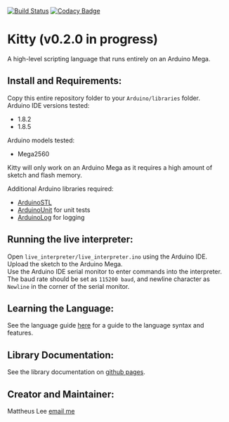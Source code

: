 [![Build Status](https://travis-ci.org/mattheuslee/KittyInterpreter.svg?branch=master)](https://travis-ci.org/mattheuslee/KittyInterpreter)
[![Codacy Badge](https://api.codacy.com/project/badge/Grade/f23a880e869647f89641f2d6a9e4a9ef)](https://www.codacy.com/app/mattheus.lee/KittyInterpreter?utm_source=github.com&amp;utm_medium=referral&amp;utm_content=mattheuslee/KittyInterpreter&amp;utm_campaign=Badge_Grade)
# Kitty (v0.2.0 in progress)
A high-level scripting language that runs entirely on an Arduino Mega.

## Install and Requirements:
Copy this entire repository folder to your `Arduino/libraries` folder.  
Arduino IDE versions tested:  
* 1.8.2  
* 1.8.5  

Arduino models tested:
* Mega2560  

Kitty will only work on an Arduino Mega as it requires a high amount of sketch and flash memory.  

Additional Arduino libraries required:  
* [ArduinoSTL](https://github.com/mike-matera/ArduinoSTL)  
* [ArduinoUnit](https://github.com/mmurdoch/arduinounit) for unit tests
* [ArduinoLog](https://github.com/thijse/Arduino-Log) for logging

## Running the live interpreter:
Open `live_interpreter/live_interpreter.ino` using the Arduino IDE.  
Upload the sketch to the Arduino Mega.  
Use the Arduino IDE serial monitor to enter commands into the interpreter.  
The baud rate should be set as `115200 baud`, and newline character as `Newline` in the corner of the serial monitor.  

## Learning the Language:  
See the language guide [here](https://github.com/mattheuslee/KittyInterpreter/blob/master/KittyLanguageGuide.md) for a guide to the language syntax and features.

## Library Documentation:
See the library documentation on [github pages](https://mattheuslee.github.io/KittyInterpreter/).

## Creator and Maintainer:
Mattheus Lee [email me](mailto:mattheuslee@gmail.com)
